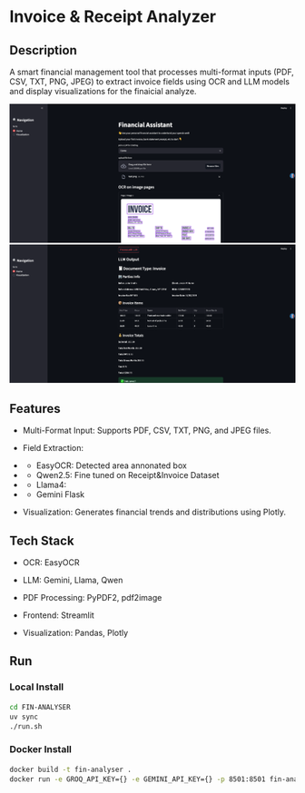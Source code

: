 # Invoice & Receipt Analyzer
## Description
A smart financial management tool that processes multi-format inputs (PDF, CSV, TXT, PNG, JPEG) to extract invoice fields using OCR and LLM models and display visualizations for the finaicial analyze.

![](pic/1.png)
![](pic/4.png)
## Features

- Multi-Format Input: Supports PDF, CSV, TXT, PNG, and JPEG files.

- Field Extraction:

- - EasyOCR: Detected area annonated box
- - Qwen2.5: Fine tuned on Receipt&Invoice Dataset
- - Llama4: 
- - Gemini Flask

- Visualization: Generates financial trends and distributions using Plotly.


## Tech Stack

- OCR: EasyOCR

- LLM: Gemini, Llama, Qwen

- PDF Processing: PyPDF2, pdf2image

- Frontend: Streamlit

- Visualization: Pandas, Plotly


## Run

### Local Install

```zsh
cd FIN-ANALYSER
uv sync
./run.sh
```

### Docker Install
```zsh
docker build -t fin-analyser . 
docker run -e GROQ_API_KEY={} -e GEMINI_API_KEY={} -p 8501:8501 fin-analyser
```

